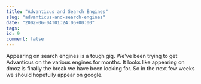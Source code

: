 ```yaml
---
title: "Advanticus and Search Engines"
slug: "advanticus-and-search-engines"
date: "2002-06-04T01:24:06+00:00"
tags:
id: 9
comment: false
---
```


<div style="clear:both;"></div>Appearing on search engines is a tough gig. We've been trying to get Advanticus on the various engines for months. It looks like appearing on dmoz is finally the break we have been looking for. So in the next few weeks we should hopefully appear on google.
<div style="clear:both; padding-bottom: 0.25em;"></div>
